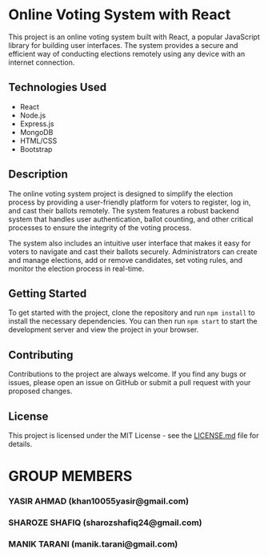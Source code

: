 #  <h1>Online Voting System with React</h1>
  <p>This project is an online voting system built with React, a popular JavaScript library for building user interfaces. The system provides a secure and efficient way of conducting elections remotely using any device with an internet connection.</p>
  <h2>Technologies Used</h2>
  <ul>
    <li>React</li>
    <li>Node.js</li>
    <li>Express.js</li>
    <li>MongoDB</li>
    <li>HTML/CSS</li>
    <li>Bootstrap</li>
  </ul>
  <h2>Description</h2>
  <p>The online voting system project is designed to simplify the election process by providing a user-friendly platform for voters to register, log in, and cast their ballots remotely. The system features a robust backend system that handles user authentication, ballot counting, and other critical processes to ensure the integrity of the voting process.</p>
  <p>The system also includes an intuitive user interface that makes it easy for voters to navigate and cast their ballots securely. Administrators can create and manage elections, add or remove candidates, set voting rules, and monitor the election process in real-time.</p>
  <h2>Getting Started</h2>
  <p>To get started with the project, clone the repository and run <code>npm install</code> to install the necessary dependencies. You can then run <code>npm start</code> to start the development server and view the project in your browser.</p>
  <h2>Contributing</h2>
  <p>Contributions to the project are always welcome. If you find any bugs or issues, please open an issue on GitHub or submit a pull request with your proposed changes.</p>
  <h2>License</h2>
  <p>This project is licensed under the MIT License - see the <a href="LICENSE.md">LICENSE.md</a> file for details.</p>

  
  
  <h1> GROUP MEMBERS </h1>
  <h3> YASIR AHMAD (khan10055yasir@gmail.com) </h3>
  <h3> SHAROZE SHAFIQ (sharozshafiq24@gmail.com) </h3>
  <h3> MANIK TARANI (manik.tarani@gmail.com)</h3>

